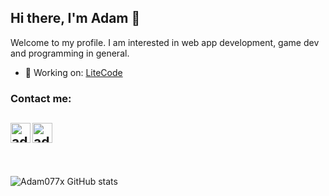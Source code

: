 ##  Hi there, I'm Adam 👋
Welcome to my profile. I am interested in web app development, game dev and programming in general.

- 🔭 Working on: [LiteCode](http://litecode.net/)
### Contact me:
[<img align="left" alt="adam077x | Twitter" width="32px" src="https://cdn.jsdelivr.net/npm/simple-icons@v3/icons/twitter.svg" />][twitter]
[<img align="left" alt="adam077x | Email" width="32px" src="https://icons.getbootstrap.com/assets/icons/mailbox.svg" />][email]
</br>
</br>
---
\
![Adam077x GitHub stats](https://github-readme-stats.vercel.app/api/top-langs/?username=adam077x&layout=compact)

[twitter]: https://twitter.com/adam077x
[email]: mailto:adam.heczko@gmail.com
